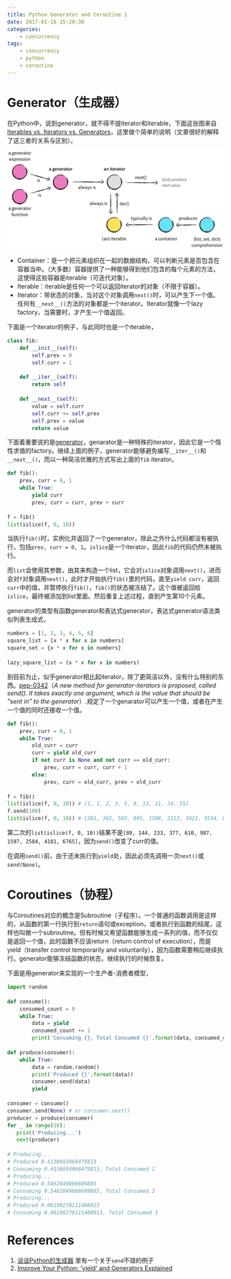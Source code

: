 ```yaml
---
title: Python Generator and Coroutine 1
date: 2017-01-16 15:29:30
categories:
    - concurrency
tags:
    - concurrency
    - python
    - coroutine
---
```


# Generator（生成器）

在Python中，说到generator，就不得不提iterator和iterable，下面这张图来自[Iterables vs. Iterators vs. Generators](http://nvie.com/posts/iterators-vs-generators/)，这里做个简单的说明（文章很好的解释了这三者的关系与区别）。

![](images/2017/14839555031473.jpg)

* Container：是一个把元素组织在一起的数据结构，可以判断元素是否包含在容器当中。（大多数）容器提供了一种能够得到他们包含的每个元素的方法，这使得这些容器是iterable（可迭代对象）。
* Iterable：iterable是任何一个可以返回iterator的对象（不限于容器）。
* Iterator：带状态的对象，当对这个对象调用`next()`时，可以产生下一个值。任何有`__next__()`方法的对象都是一个iterator。Iterator就像一个lazy factory，当需要时，才产生一个值返回。

下面是一个iterator的例子，与此同时也是一个iterable，

```python
class fib:
    def __init__(self):
        self.prev = 0
        self.curr = 1

    def __iter__(self):
        return self

    def __next__(self):
        value = self.curr
        self.curr += self.prev
        self.prev = value
        return value
```

下面着重要说的是[generator](http://stackoverflow.com/questions/231767/what-is-the-function-of-the-yield-keyword)，genarator是一种特殊的iterator，因此它是一个惰性求值的factory。继续上面的例子，generator能够避免编写`__iter__()`和`__next__()`，而以一种简洁优雅的方式写出上面的`fib` iterator。

```python
def fib():
    prev, curr = 0, 1
    while True:
        yield curr
        prev, curr = curr, prev + curr

f = fib()
list(islice(f, 0, 10))
```

当执行`fib()`时，实例化并返回了一个generator，除此之外什么代码都没有被执行，包括`prev, curr = 0, 1`。`islice`是一个iterator，因此`fib`的代码仍然未被执行。

而`list`会使用其参数，由其来构造一个list，它会对`islice`对象调用`next()`，进而会对`f`对象调用`next()`，此时才开始执行`fib()`里的代码，直至`yield curr`，返回`curr`中的值，并暂停执行`fib()`，`fib()`的状态被冻结了。这个值被返回给`islice`，最终被添加到list里面。然后重复上述过程，直到产生第10个元素。

generator的类型有函数generator和表达式generator，表达式generator语法类似列表生成式，

```python
numbers = [1, 2, 3, 4, 5, 6]
square_list = [x * x for x in numbers]
square_set = {x * x for x in numbers}

lazy_square_list = (x * x for x in numbers)
```

到目前为止，似乎generator相比起iterator，除了更简洁以外，没有什么特别的东西。[pep-0342](https://www.python.org/dev/peps/pep-0342/)（*A new method for generator-iterators is proposed, called send(). It
takes exactly one argument, which is the value that should be "sent in" to the generator*）.规定了一个genarator可以产生一个值，或者在产生一个值的同时还接收一个值。

```python
def fib():
    prev, curr = 0, 1
    while True:
        old_curr = curr
        curr = yield old_curr
        if not curr is None and not curr == old_curr:
            prev, curr = curr, curr + 1
        else:
            prev, curr = old_curr, prev + old_curr

f = fib()
list(islice(f, 0, 10)) # [1, 1, 2, 3, 5, 8, 13, 21, 34, 55]
f.send(100)
list(islice(f, 0, 10)) # [201, 302, 503, 805, 1308, 2113, 3421, 5534, 8955, 14489]
```

第二次的`list(islice(f, 0, 10))`结果不是`[89, 144, 233, 377, 610, 987, 1597, 2584, 4181, 6765]`，因为`send()`改变了curr的值。

在调用`send()`前，由于还未执行到`yield`处，因此必须先调用一次`next()`或`send(None)`。

# Coroutines（协程）

与Coroutines对应的概念是Subroutine（子程序）。一个普通的函数调用是这样的，从函数的第一行执行到`return`语句或exception，或者执行到函数的结尾，这样也叫做一个subroutine。但有时候又希望函数能够生成一系列的值，而不仅仅是返回一个值，此时函数不应该return（return control of execution），而是yield（transfer control temporarily and voluntarily），因为函数需要稍后继续执行。generator能够冻结函数的状态，继续执行的时候恢复。

下面是用generator来实现的一个生产者-消费者模型，

```python
import random

def consume():
    consumed_count = 0
    while True:
        data = yield
        consumed_count += 1
        print('Consuming {}, Total Consumed {}'.format(data, consumed_count))

def produce(consumer):
    while True:
        data = random.random()
        print('Produced {}'.format(data))
        consumer.send(data)
        yield

consumer = consume()
consumer.send(None) # or consumer.next()
producer = produce(consumer)
for _ in range(10):
   print('Producing...')
   next(producer)

# Producing...
# Produced 0.4138693968479813
# Consuming 0.4138693968479813, Total Consumed 1
# Producing...
# Produced 0.5462849666609885
# Consuming 0.5462849666609885, Total Consumed 2
# Producing...
# Produced 0.06190270111408913
# Consuming 0.06190270111408913, Total Consumed 3
```

# References

1. [谈谈Python的生成器](http://www.bjhee.com/python-yield.html) 里有一个关于`send`不错的例子
2. [Improve Your Python: 'yield' and Generators Explained](https://jeffknupp.com/blog/2013/04/07/improve-your-python-yield-and-generators-explained/)
